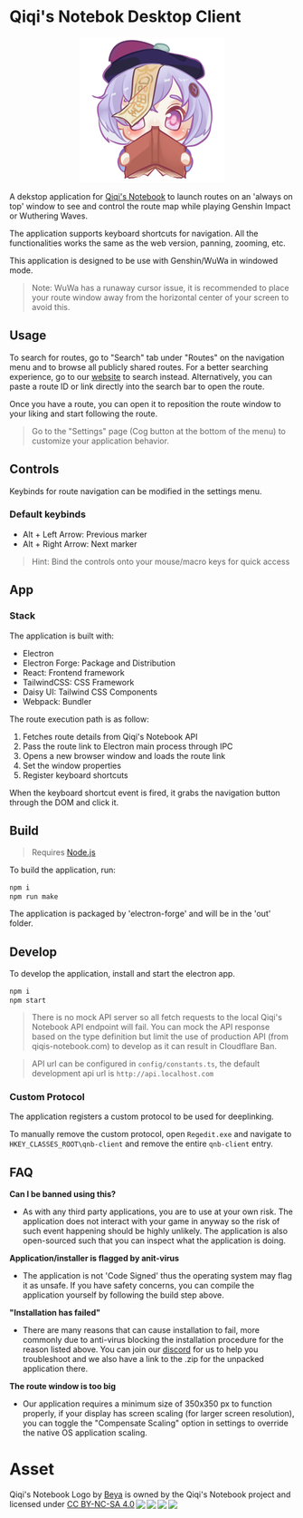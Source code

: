 # Qiqi's Notebok Desktop Client

<div align="center">
  <img src="./assets/logo.png" style="width: 256px; height: 256px;" />
</div>

A dekstop application for [Qiqi's Notebook](https://www.qiqis-notebook.com) to launch routes on an 'always on top' window to see and control the route map while playing Genshin Impact or Wuthering Waves.

The application supports keyboard shortcuts for navigation. All the functionalities works the same as the web version, panning, zooming, etc.

This application is designed to be use with Genshin/WuWa in windowed mode.

> Note: WuWa has a runaway cursor issue, it is recommended to place your route window away from the horizontal center of your screen to avoid this.

## Usage

To search for routes, go to "Search" tab under "Routes" on the navigation menu and to browse all publicly shared routes. For a better searching experience, go to our [website](https://www.qiqis-notebook.com/database/routes) to search instead.
Alternatively, you can paste a route ID or link directly into the search bar to open the route.

Once you have a route, you can open it to reposition the route window to your liking and start following the route.

> Go to the "Settings" page (Cog button at the bottom of the menu) to customize your application behavior.

## Controls

Keybinds for route navigation can be modified in the settings menu.

### Default keybinds

- Alt + Left Arrow: Previous marker
- Alt + Right Arrow: Next marker

> Hint: Bind the controls onto your mouse/macro keys for quick access

## App

### Stack

The application is built with:

- Electron
- Electron Forge: Package and Distribution
- React: Frontend framework
- TailwindCSS: CSS Framework
- Daisy UI: Tailwind CSS Components
- Webpack: Bundler

The route execution path is as follow:

1. Fetches route details from Qiqi's Notebook API
2. Pass the route link to Electron main process through IPC
3. Opens a new browser window and loads the route link
4. Set the window properties
5. Register keyboard shortcuts

When the keyboard shortcut event is fired, it grabs the navigation button through the DOM and click it.

## Build

> Requires [Node.js](https://nodejs.org/en)

To build the application, run:

```
npm i
npm run make
```

The application is packaged by 'electron-forge' and will be in the 'out' folder.

## Develop

To develop the application, install and start the electron app.

```
npm i
npm start
```

> There is no mock API server so all fetch requests to the local Qiqi's Notebook API endpoint will fail. You can mock the API response based on the type definition but limit the use of production API (from qiqis-notebook.com) to develop as it can result in Cloudflare Ban.

> API url can be configured in `config/constants.ts`, the default development api url is `http://api.localhost.com`

### Custom Protocol

The application registers a custom protocol to be used for deeplinking.

To manually remove the custom protocol, open `Regedit.exe` and navigate to `HKEY_CLASSES_ROOT\qnb-client` and remove the entire `qnb-client` entry.

## FAQ

**Can I be banned using this?**

- As with any third party applications, you are to use at your own risk. The application does not interact with your game in anyway so the risk of such event happening should be highly unlikely. The application is also open-sourced such that you can inspect what the application is doing.

**Application/installer is flagged by anit-virus**

- The application is not 'Code Signed' thus the operating system may flag it as unsafe. If you have safety concerns, you can compile the application yourself by following the build step above.

**"Installation has failed"**

- There are many reasons that can cause installation to fail, more commonly due to anti-virus blocking the installation procedure for the reason listed above. You can join our [discord](https://discord.gg/xyddRPYSdD) for us to help you troubleshoot and we also have a link to the .zip for the unpacked application there.

**The route window is too big**

- Our application requires a minimum size of 350x350 px to function properly, if your display has screen scaling (for larger screen resolution), you can toggle the "Compensate Scaling" option in settings to override the native OS application scaling.

# Asset

<p xmlns:cc="http://creativecommons.org/ns#" xmlns:dct="http://purl.org/dc/terms/"><span property="dct:title">Qiqi's Notebook Logo</span> by <a rel="cc:attributionURL dct:creator" property="cc:attributionName" href="https://www.instagram.com/merdikai/">Beya</a> is owned by the Qiqi's Notebook project and licensed under <a href="http://creativecommons.org/licenses/by-nc-sa/4.0/?ref=chooser-v1" target="_blank" rel="license noopener noreferrer" style="display:inline-block;">CC BY-NC-SA 4.0<img style="height:22px!important;margin-left:3px;vertical-align:text-bottom;" src="https://mirrors.creativecommons.org/presskit/icons/cc.svg?ref=chooser-v1"><img style="height:22px!important;margin-left:3px;vertical-align:text-bottom;" src="https://mirrors.creativecommons.org/presskit/icons/by.svg?ref=chooser-v1"><img style="height:22px!important;margin-left:3px;vertical-align:text-bottom;" src="https://mirrors.creativecommons.org/presskit/icons/nc.svg?ref=chooser-v1"><img style="height:22px!important;margin-left:3px;vertical-align:text-bottom;" src="https://mirrors.creativecommons.org/presskit/icons/sa.svg?ref=chooser-v1"></a></p>
